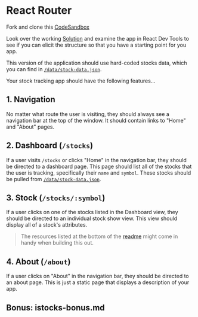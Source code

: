 # React Router

Fork and clone this [CodeSandbox](https://codesandbox.io/s/istocks-starter-9wb38)

Look over the working [Solution](https://vhixt.csb.app/) and examine the app in React Dev Tools to see if you can elicit the structure so that you have a starting point for you app. 

This version of the application should use hard-coded stocks data, which you can find in [`/data/stock-data.json`](/data/stock-data.json).

Your stock tracking app should have the following features...

## 1. Navigation

No matter what route the user is visiting, they should always see a navigation bar at the top of the window. It should contain links to "Home" and "About" pages.

## 2. Dashboard (`/stocks`)

If a user visits `/stocks` or clicks "Home" in the navigation bar, they should be directed to a dashboard page. This page should list all of the stocks that the user is tracking, specifically their `name` and `symbol`. These stocks should be pulled from [`/data/stock-data.json`](/data/stock-data.json).

## 3. Stock (`/stocks/:symbol`)

If a user clicks on one of the stocks listed in the Dashboard view, they should be directed to an individual stock show view. This view should display all of a stock's attributes.

> The resources listed at the bottom of the [readme](README.md) might come in handy when building this out.

## 4. About (`/about`)

If a user clicks on "About" in the navigation bar, they should be directed to an about page. This is just a static page that displays a description of your app.

## Bonus: istocks-bonus.md
